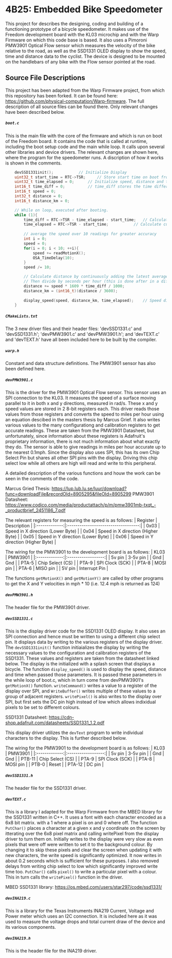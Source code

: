 # 4B25: Embedded Bike Speedometer

This project for describes the designing, coding and building of a functioning prototype of a bicycle speedometer. It makes use of the Freedom development board with the KL03 microchip and with the Warp Firmware on which this code base is based. It also uses a Pimoroni PMW3901 Optical Flow sensor which measures the velocity of the bike relative to the road, as well as the SSD1331 OLED display to show the speed, time and distance data to the cyclist. The device is designed to be mounted on the handlebars of any bike with the Flow sensor pointed at the road.

## Source File Descriptions
This project has been adapted from the Warp Firmware project, from which this repository has been forked. It can be found here: https://github.com/physical-computation/Warp-firmware. The full description of all source files can be found there. Only relevant changes have been described below.


##### `boot.c`
This is the main file with the core of the firmware and which is run on boot of the Freedom board. It contains the code that is called at runtime, including the boot setup code and the main while loop. It calls upon several other libraries and device drivers. The relevant changes are shown here, where the program for the speedometer runs. A discription of how it works is shown in the comments.

```C
	devSSD1331init(); 			// Initialize Display
	uint32_t start_time = RTC->TSR;		// Store start time on boot from RTC
	uint32_t time_elapsed = 0;		// Initialize speed, distance and time variables
	int16_t time_diff = 0;			// time_diff stores the time difference between subsequent speed readings (needed for integration)
	int16_t speed = 0;
	int32_t distance = 0;
	int16_t distance_km = 0;

	// While on loop, executed after booting.
	while (1){
		time_diff = RTC->TSR - time_elapsed - start_time;	// Calculate time difference between subsequent speed readings using RTC
		time_elapsed = RTC->TSR - start_time;			// Calculate current time elapsed
		
		// average the speed over 10 readings for greater accuracy
		int i = 0;
		speed = 0;
		for(i = 0; i < 10; ++i){
			speed += readMotionX();
			OSA_TimeDelay(10);	
		}
		speed /= 10;

		// Calculate distance by continuously adding the latest average speed * time reading (*1.609 to convert to km)
		// Then divide by seconds per hour (this is done after in a different variable so as to prevent losing the cumulative distance data.
		distance += speed * 1609 * time_diff / 1000;
		distance_km = (int16_t)(distance / 3600);
		
		display_speed(speed, distance_km, time_elapsed);	// Speed distance and time are then sent to the display driver to be displayed.
	}	

```

##### `CMakeLists.txt`
The 3 new driver files and their header files: 'devSSD1331.c' and 'devSSD1331.h'; 'devPMW3901.c' and 'devPMW3901.h'; and 'devTEXT.c' and 'devTEXT.h' have all been included here to be built by the compiler.

##### `warp.h`
Constant and data structure definitions. The PMW3901 sensor has also been defined here.

##### `devPMW3901.c`
This is the driver for the PMW3901 Optical Flow sensor. This sensor uses an SPI connection to the KL03. It measures the speed of a surface moving parallel to it in both x and y directions, measured in rad/s. These x and y speed values are stored in 2 8-bit registers each. This driver reads those values from those registers and converts the speed to miles per hour using an equation descibed in the masters thesis by Marcus Grief. It also writes various values to the many configurationg and calibration registers to get accurate readings. These are taken from the PMW3901 Datasheet, but unfortunately, since information about these registers is Adafruit's proprietary information, there is not much information about what exactly they do. The sensor is able to give readings in miles per hour accurate up to the nearest 0.1mph. Since the display also uses SPI, this has its own Chip Select Pin but shares all other SPI pins with the display. Driving this chip select low while all others are high will read and write to this peripheral.

A detailed description of the various functions and houw the work can be seen in the comments of the code.

Marcus Gried Thesis: https://lup.lub.lu.se/luur/download?func=downloadFile&recordOId=8905295&fileOId=8905299
PMW3901 Datasheet: https://www.codico.com/media/productattach/p/m/pmw3901mb-txqt_-_productbrief_2451186_7.pdf

The relevant registers for measuring the speed is as follows:
| Register      | Description                         |
|:-------------:|:-----------------------------------:|
| 0x03          | Speed in X direction (Lower Byte)   |
| 0x04          | Speed in X direction (Higher Byte)  |
| 0x05          | Speed in Y direction (Lower Byte)   |
| 0x06          | Speed in Y direction (Higher Byte)  |

The wiring for the PMW3901 to the development board is as follows:
| KL03          | PMW3901            |
|:-------------:|:------------------:|
| 5v pin        | 3-5v pin           |
| Gnd           | Gnd                |
| PTA-5         | Chip Select (CS)   |
| PTA-9         | SPI Clock (SCK)    |
| PTA-8         | MOSI pin           |
| PTA-6         | MISO pin           |
| 5V pin        | Interrupt Pin      |

The functions `getMotionX()` and `getMotionY()` are called by other programs to get the X and Y velocities in mph * 10 (i.e. 12.4 mph is returned as 124)

##### `devPMW3901.h`
The header file for the PMW3901 driver.

##### `devSSD1331.c`
This is the display driver code for the SSD1331 OLED display. It also uses an SPI connection and hence must be written to using a different chip select pin. It displays data by writing to the various registers of the display driver. The `devSSD1331init()` function initiaializes the display by writing the necessary values to the configuration and calibration registers of the SSD1331. These values and registers are taken from the datasheet linked below. The display is the initialized with a splash screen that displays a bicycle. The function `display_speed()` is used to display the speed, distance and time when passed those parameters. It is passed these parameters in the while loop of boot.c, which in turn come from devPMW3901's `getMotionX()` function. `writeCommand()` writes a value to a register of the display over SPI, and `WriteBuffer()` writes multiple of these values to a group of adjacent registers. `writePixel()` is also writes to the display over SPI, but first sets the DC pin high instead of low which allows indixidual pixels to be set to different colours.

SSD1331 Datasheet: https://cdn-shop.adafruit.com/datasheets/SSD1331_1.2.pdf

This display driver utilizes the `devText` program to write individual characters to the display. This is further described below.

The wiring for the PMW3901 to the development board is as follows:
| KL03          | PMW3901            |
|:-------------:|:------------------:|
| 5v pin        | 3-5v pin           |
| Gnd           | Gnd                |
| PTB-11        | Chip Select (CS)   |
| PTA-9         | SPI Clock (SCK)    |
| PTA-8         | MOSI pin           |
| PTB-0         | Reset              |
| PTA-12        | DC pin             |


##### `devSSD1331.h`
The header file for the SSD1331 driver.

##### `devTEXT.c`
This is a library I adapted for the Warp Firmware from the MBED library for the SSD1331 written in C++. It uses a font with each character encoded as a 6x8 bit matrix. with a 1 where a pixel is on and 0 where off. The function `PutChar()` places a character at a given x and y coordinate on the screen by itterating over the 6x8 pixel matrix and calling writePixel from the display driver to turn them on. Initially writes to the display were very slow as even pixels that were off were written to set it to the background colour. By changing it to skip these pixels and clear the screen when updating it with new characters, the write speed is significantly optimized. It now writes in about 0.2 seconds which is sufficient for these purposes. I also removed delays from writing chip select to low which significantly improved write time too. `PutChar()` calls `pixel()` to write a particular pixel with a colour. This in turn calls the `writePixel()` function in the driver.

MBED SSD1331 library: https://os.mbed.com/users/star297/code/ssd1331/

##### `devINA219.c`
This is a library for the Texas Instruments INA219 Current, Voltage and Power meter which uses an I2C connection. It is included here as it was used to measure the voltage drops and total current draw of the device and its various components.

##### `devINA219.h`
This is the header file for the INA219 driver.
